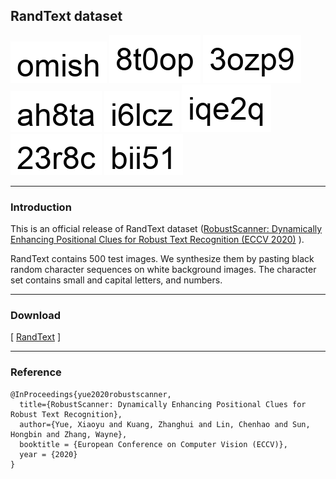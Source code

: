 ## RandText dataset

![](./res/img/0.png)
![](./res/img/1.png)
![](./res/img/2.png)
![](./res/img/3.png)
![](./res/img/4.png)
![](./res/img/5.png)
![](./res/img/6.png)
![](./res/img/7.png)

---

### Introduction

This is an official release of RandText dataset ([RobustScanner: Dynamically Enhancing Positional Clues for Robust Text Recognition (ECCV 2020)](https://www.ecva.net/papers/eccv_2020/papers_ECCV/papers/123640137.pdf) ).

RandText contains 500 test images. We synthesize them by pasting black random character sequences on white background images.
The character set contains small and capital letters, and numbers.

---

### Download

[ [RandText](https://raw.githubusercontent.com/bigvideoresearch/RandText/master/data/RandText.zip) ]

---

### Reference

```
@InProceedings{yue2020robustscanner,
  title={RobustScanner: Dynamically Enhancing Positional Clues for Robust Text Recognition},
  author={Yue, Xiaoyu and Kuang, Zhanghui and Lin, Chenhao and Sun, Hongbin and Zhang, Wayne},
  booktitle = {European Conference on Computer Vision (ECCV)},  
  year = {2020}  
}
```